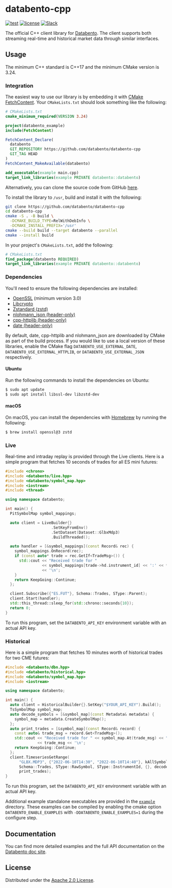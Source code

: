 # databento-cpp

[![test](https://github.com/databento/databento-cpp/actions/workflows/build.yaml/badge.svg?branch=main)](https://github.com/databento/databento-cpp/actions/workflows/build.yaml)
[![license](https://img.shields.io/github/license/databento/databento-cpp?color=blue)](./LICENSE)
[![Slack](https://img.shields.io/badge/join_Slack-community-darkblue.svg?logo=slack)](https://to.dbn.to/slack)

The official C++ client library for [Databento](https://databento.com).
The client supports both streaming real-time and historical market data through similar interfaces.

## Usage

The minimum C++ standard is C++17 and the minimum CMake version is 3.24.

### Integration

The easiest way to use our library is by embedding it with [CMake FetchContent](https://cmake.org/cmake/help/latest/module/FetchContent.html).
Your `CMakeLists.txt` should look something like the following:

```cmake
# CMakeLists.txt
cmake_minimum_required(VERSION 3.24)

project(databento_example)
include(FetchContent)

FetchContent_Declare(
  databento
  GIT_REPOSITORY https://github.com/databento/databento-cpp
  GIT_TAG HEAD
)
FetchContent_MakeAvailable(databento)

add_executable(example main.cpp)
target_link_libraries(example PRIVATE databento::databento)
```

Alternatively, you can clone the source code from GitHub [here](https://github.com/databento/databento-cpp).

To install the library to `/usr`, build and install it with the following:

```sh
git clone https://github.com/databento/databento-cpp
cd databento-cpp
cmake -S . -B build \
  -DCMAKE_BUILD_TYPE=RelWithDebInfo \
  -DCMAKE_INSTALL_PREFIX='/usr'
cmake --build build --target databento --parallel
cmake --install build
```

In your project's `CMakeLists.txt`, add the following:

```cmake
# CMakeLists.txt
find_package(databento REQUIRED)
target_link_libraries(example PRIVATE databento::databento)
```

### Dependencies

You'll need to ensure the following dependencies are installed:
- [OpenSSL](https://www.openssl.org/) (minimum version 3.0)
- [Libcrypto](https://www.openssl.org/docs/man3.0/man7/crypto.html)
- [Zstandard (zstd)](https://github.com/facebook/zstd)
- [nlohmann\_json (header-only)](https://github.com/nlohmann/json)
- [cpp-httplib (header-only)](https://github.com/yhirose/cpp-httplib)
- [date (header-only)](https://github.com/HowardHinnant/date)

By default, date, cpp-httplib and nlohmann\_json are downloaded by CMake as part of the build process.
If you would like to use a local version of these libraries, enable the CMake flag
`DATABENTO_USE_EXTERNAL_DATE`, `DATABENTO_USE_EXTERNAL_HTTPLIB`, or `DATABENTO_USE_EXTERNAL_JSON` respectively.

#### Ubuntu

Run the following commands to install the dependencies on Ubuntu:
```sh
$ sudo apt update
$ sudo apt install libssl-dev libzstd-dev
```

#### macOS

On macOS, you can install the dependencies with [Homebrew](https://brew.sh/) by running the following:
```sh
$ brew install openssl@3 zstd
```

### Live

Real-time and intraday replay is provided through the Live clients.
Here is a simple program that fetches 10 seconds of trades for all ES mini futures:

```cpp
#include <chrono>
#include <databento/live.hpp>
#include <databento/symbol_map.hpp>
#include <iostream>
#include <thread>

using namespace databento;

int main() {
  PitSymbolMap symbol_mappings;

  auto client = LiveBuilder{}
                    .SetKeyFromEnv()
                    .SetDataset(Dataset::GlbxMdp3)
                    .BuildThreaded();

  auto handler = [&symbol_mappings](const Record& rec) {
    symbol_mappings.OnRecord(rec);
    if (const auto* trade = rec.GetIf<TradeMsg>()) {
      std::cout << "Received trade for "
                << symbol_mappings[trade->hd.instrument_id] << ':' << *trade
                << '\n';
    }
    return KeepGoing::Continue;
  };

  client.Subscribe({"ES.FUT"}, Schema::Trades, SType::Parent);
  client.Start(handler);
  std::this_thread::sleep_for(std::chrono::seconds{10});
  return 0;
}
```
To run this program, set the `DATABENTO_API_KEY` environment variable with an actual API key.

### Historical

Here is a simple program that fetches 10 minutes worth of historical trades for two CME futures:

```cpp
#include <databento/dbn.hpp>
#include <databento/historical.hpp>
#include <databento/symbol_map.hpp>
#include <iostream>

using namespace databento;

int main() {
  auto client = HistoricalBuilder{}.SetKey("$YOUR_API_KEY").Build();
  TsSymbolMap symbol_map;
  auto decode_symbols = [&symbol_map](const Metadata& metadata) {
    symbol_map = metadata.CreateSymbolMap();
  };
  auto print_trades = [&symbol_map](const Record& record) {
    const auto& trade_msg = record.Get<TradeMsg>();
    std::cout << "Received trade for " << symbol_map.At(trade_msg) << ": "
              << trade_msg << '\n';
    return KeepGoing::Continue;
  };
  client.TimeseriesGetRange(
      "GLBX.MDP3", {"2022-06-10T14:30", "2022-06-10T14:40"}, kAllSymbols,
      Schema::Trades, SType::RawSymbol, SType::InstrumentId, {}, decode_symbols,
      print_trades);
}
```

To run this program, set the `DATABENTO_API_KEY` environment variable with an actual API key.

Additional example standalone executables are provided in the [`example`](./example) directory.
These examples can be compiled by enabling the cmake option `DATABENTO_ENABLE_EXAMPLES` with `-DDATABENTO_ENABLE_EXAMPLES=1` during the configure step.

## Documentation

You can find more detailed examples and the full API documentation on the [Databento doc site](https://databento.com/docs/quickstart?historical=cpp&live=cpp).

## License

Distributed under the [Apache 2.0 License](https://www.apache.org/licenses/LICENSE-2.0.html).
